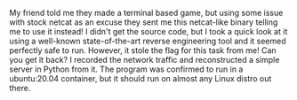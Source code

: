 My friend told me they made a terminal based game, but using some issue with stock netcat as an excuse they sent me this netcat-like binary telling me to use it instead! I didn't get the source code, but I took a quick look at it using a well-known state-of-the-art reverse engineering tool and it seemed perfectly safe to run. However, it stole the flag for this task from me! Can you get it back?
I recorded the network traffic and reconstructed a simple server in Python from it. The program was confirmed to run in a ubuntu:20.04 container, but it should run on almost any Linux distro out there.
